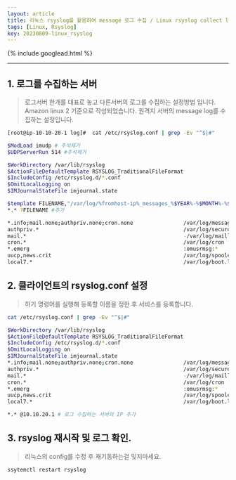 ```yaml
---
layout: article
title: 리눅스 rsyslog를 활용하여 message 로그 수집 / Linux rsyslog collect log
tags: [Linux, Rsyslog]
key: 20230809-linux_rsyslog
---
```


{% include googlead.html %}

---

## 1. 로그를 수집하는 서버

> 로그서버 한개를 대표로 놓고 다른서버의 로그를 수집하는 설정방법 입니다. 
> Amazon linux 2 기준으로 작성되었습니다.
> 원격지 서버의 message log를 수집하는 설정입니다.

```bash
[root@ip-10-10-20-1 log]#  cat /etc/rsyslog.conf | grep -Ev "^$|#"

$ModLoad imudp # 주석제거
$UDPServerRun 514 #주석제거

$WorkDirectory /var/lib/rsyslog
$ActionFileDefaultTemplate RSYSLOG_TraditionalFileFormat
$IncludeConfig /etc/rsyslog.d/*.conf
$OmitLocalLogging on
$IMJournalStateFile imjournal.state

$template FILENAME,"/var/log/%fromhost-ip%_messages_%$YEAR%-%$MONTH%-%$DAY%.log" #추가
*.* ?FILENAME #추가

*.info;mail.none;authpriv.none;cron.none                /var/log/messages
authpriv.*                                              /var/log/secure
mail.*                                                  -/var/log/maillog  
cron.*                                                  /var/log/cron
*.emerg                                                 :omusrmsg:*
uucp,news.crit                                          /var/log/spooler
local7.*                                                /var/log/boot.log
```

## 2. 클라이언트의 rsyslog.conf 설정

> 하기 명령어를 실행해 등록할 이름을 정한 후 서비스를 등록합니다.

```bash
cat /etc/rsyslog.conf | grep -Ev "^$|#"

$WorkDirectory /var/lib/rsyslog
$ActionFileDefaultTemplate RSYSLOG_TraditionalFileFormat
$IncludeConfig /etc/rsyslog.d/*.conf
$OmitLocalLogging on
$IMJournalStateFile imjournal.state
*.info;mail.none;authpriv.none;cron.none                /var/log/messages
authpriv.*                                              /var/log/secure
mail.*                                                  -/var/log/maillog
cron.*                                                  /var/log/cron
*.emerg                                                 :omusrmsg:*
uucp,news.crit                                          /var/log/spooler
local7.*                                                /var/log/boot.log

*.* @10.10.20.1 # 로그 수집하는 서버의 IP 추가
```

## 3. rsyslog 재시작 및 로그 확인.

> 리눅스의 config를 수정 후 재기동하는걸 잊지마세요.

```bash
ssytemctl restart rsyslog

```